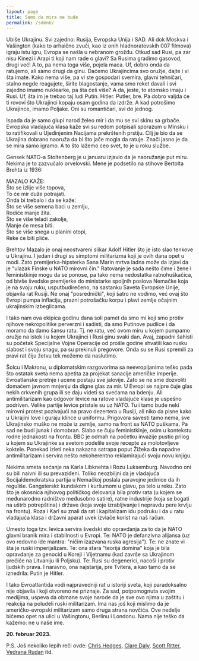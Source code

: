```yaml
---
layout: page
title: Samo da mira ne bude
permalink: /sdmnb/
---
```


Ubiše Ukrajinu. Svi zajedno: Rusija, Evropska Unija i SAD. Ali dok Moskva i Vašington (kako to arhaično zvuči, kao iz onih hladnoratovskih 007 filmova) igraju istu igru, Evropa se našla u nebranom grožđu. Otkud sad Rusi, pa zar nisu Kinezi i Arapi ti koji nam rade o glavi? Sa Rusima gradimo gasovod, drugi već! A to, pa nema toga više, pojela maca. Uf, dobro onda da ratujemo, ali samo drugi da ginu. Daćemo Ukrajincima svo oružje, dajte i vi šta imate. Kako nema više, pa vi ste gospodari svemira, glavni tehničari, stalno negde reagujete, širite blagostanje, vama smo reket davali i svi zajedno imamo nuklearke, pa šta ćeš više? A da, jeste, to atomsko imaju i Rusi. Uf, šta im je trebao taj ludi Putin. Hitler. Putler, bre. Pa dobro valjda će ti rovovi što Ukrajinci kopaju osam godina da izdrže. A kad potrošimo Ukrajince, imamo Poljake. Oni su romantičari, svi do jednog. 

Ispada da je samo glupi narod želeo mir i da mu se svi skinu sa grbače. Evropska vladajuća klasa kaže svi su redom potpisali sporazum u Minsku i to ratifikovali u Ujedinjenim Nacijama prekrštenih prstiju. Cilj je bio da se Ukrajina dobrano naoruža da bi što jače mogla da ratuje. Znači jasno je da se mira samo igramo. A to što lažemo ceo svet, to je u roku službe. 

Gensek NATO-a Stoltenberg je u januaru izjavio da je naoružanje put miru. Nekima je to zazvučalo orvelovski. Mene je podsetilo na stihove Bertolta Brehta iz 1936:
  
MAZALO KAŽE:  
Što se izlije više topova,  
To će mir duže potrajati.  
Onda bi trebalo i da se kaže:  
Što se više semena baci u zemlju,  
Rodiće manje žita.  
Što se više teladi zakolje,  
Manje će mesa biti.  
Što se više snega u planini otopi,  
Reke će biti pliće.  
  
Brehtov Mazalo je onaj neostvareni slikar Adolf Hitler što je isto slao tenkove u Ukrajinu. I jedan i drugi su simptomi militarizma koji je ovih dana opet u modi. Zato premijerka-hipsterka Sana Marin mrtva ladna može da izjavi da je "ulazak Finske u NATO mirovni čin." Ratovanje je sada nešto čime i žene i feministkinje mogu da se ponose, pa tako nema nedostatka ratnohuškačica, od bivše švedske premijerke do ministarke spoljnih poslova Nemačke koja je na svoju ruku, usputbudirečeno, na sastanku Saveta Evropske Unije, objavila rat Rusiji. Ne onaj "posrednički", koji šatro ne vodimo, već ovaj što Evropi pumpa inflaciju, prazni potrošačku korpu i plavi zemlje očajnim ukrajinskim izbeglicama.

I tako nam ova ekipica godinu dana soli pamet da smo mi koji smo protiv njihove nekropolitike perverzni i sadisti, da smo Putinove pudlice i da moramo da damo šansu ratu. Tj. ne ratu, već ovom miru u kojem pumpamo oružje na istok i u kojem Ukrajinci i Rusi ginu svaki dan. Avaj, zapadni šahisti su početak Specijalne Vojne Operacije od prošle godine shvatili kao rusku slabost i svoju snagu, pa su prekinuli pregovore. Onda su se Rusi spremili za pravi rat čiju žetvu tek možemo da naslutimo. 

Šolcu i Makronu, u diplomatskim razgovorima sa neevropljanima teško pada što ostatak sveta nema apetita za projekat sanacije američke imperije. Evroatlanske pretnje i ucene postaju sve jalovije. Zato se ne sme dozvoliti domaćem javnom mnjenju da digne glas za mir. U Evropi se najpre čuje glas nekih crkvenih grupa ili se daju videti sa svećama na bdenju. Ali antimilitarizam kao odgovor levice na ratove vladajuće klase je uspešno podriven. Velike partije levice pristale su uz NATO. Tu i tamo bude neki mirovni protest pozivajući na pravo dezertera u Rusiji, ali niko da pisne kako u Ukrajini love i guraju klince u uniformu. Prigovora savesti tamo nema, sve Ukrajinsko muško ne može iz zemlje, samo na front sa NATO puškama. Pa sad ne budi junak i domobran. Slabo se čuju feministkinje, osim u kontekstu rodne jednakosti na frontu. BBC je odmah na početku invazije pustio prilog u kojem su Ukrajinke sa svetom podelile svoje recepte za molotovljeve koktele. Ponekad izleti neka nakazna satrapa poput Žižeka da napadne antimilitarizam i servira nešto nekoherentno reklamirajući svoju novu knjigu.

Nekima smeta sećanje na Karla Libknehta i Rozu Luksemburg. Navodno oni su bili naivni ili su prevaziđeni. Toliko neozbiljni da je vladajuća Socijaldemokratska partija u Nemačkoj poslala paravojne jedinice da ih reguliše. Gangsterski: kundakom i kuršumom u glavu, pa telo u reku. Zato što je okosnica njihovog političkog delovanja bila protiv rata (u kojem se međunarodno radništvo međusobno satire), ratne industrije (koja se bogati na uštrb potrepština) i države (koja svoje izrabljivanje i nepravdu pere krvlju na frontu). Roza i Karl su znali da rat i kapitalizam idu podruku i da u ratu vladajuća klasa i državni aparat uvek izvlače korist na naš račun. 

Umesto toga tzv. levica servira švedski sto opravdanja za to da je NATO glavni branik mira i stabilnosti u Evropi. Te: NATO je defanzivna alijansa (uz ovo redovno ide mantra: "ničim izazvana ruska agresija"). Te: ne znate vi šta je ruski imperijalizam. Te: ona stara "teorija domina" koja je bila opravdanje za genocid u Koreji i Vijetnamu (kad završe sa Ukrajinom prećiće na Litvaniju ili Poljsku). Te: Rusi su degenerici, nacoši i protiv ljudskih prava. I naravno, ona najstarija, pre Tvitera, a kao tamo da se iznedrila: Putin je Hitler. 

I tako Evroatlantida vodi najpravedniji rat u istoriji sveta, koji paradoksalno nije objavila i koji otvoreno ne priznaje. Za sad, potpomognuta svojim medijima, uspeva da obmane svoje narode da je sve ovo njima u zaštitu i reakcija na poludeli ruski militarizam. Ima nas još koji mislimo da je američko-evropski militarizam samo druga strana novčića. Ove nedelje bićemo opet na ulici u Vašingtonu, Berlinu i Londonu. Nama nije teško da kažemo: ne u naše ime.  
  
**20. februar 2023.**  
  
    
P.S. Još nekoliko lepih reči ovde: [Chris Hedges](https://chrishedges.substack.com/p/listen-to-this-text-of-the-talk-i#details), [Clare Daly](https://twitter.com/ClareDalyMEP/status/1627657652162506752), [Scott Ritter](https://www.scottritterextra.com/p/the-best-speech-i-never-gave?utm_source=direct&r=1ldiwr&utm_campaign=post&utm_medium=web), [Vedrana Rudan](https://www.rudan.info/zivio-joe-biden/) itd.  

